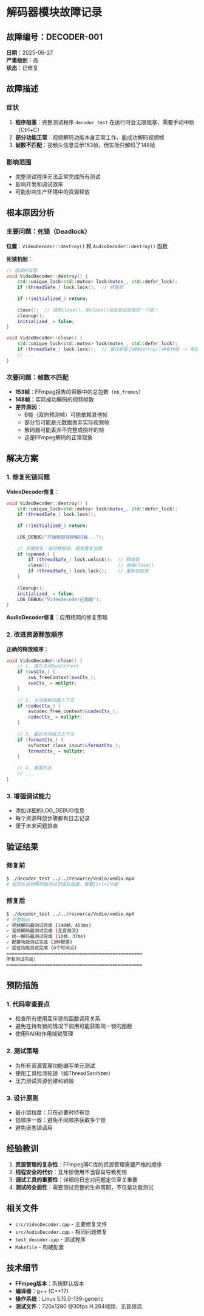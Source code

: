 # 解码器模块故障记录

## 故障编号：DECODER-001
**日期**：2025-06-27  
**严重级别**：高  
**状态**：已修复  

## 故障描述

### 症状
1. **程序阻塞**：完整测试程序 `decoder_test` 在运行时会无限阻塞，需要手动中断（Ctrl+C）
2. **部分功能正常**：视频解码功能本身正常工作，能成功解码视频帧
3. **帧数不匹配**：视频头信息显示153帧，但实际只解码了148帧

### 影响范围
- 完整测试程序无法正常完成所有测试
- 影响开发和调试效率
- 可能影响生产环境中的资源释放

## 根本原因分析

### 主要问题：死锁（Deadlock）
**位置**：`VideoDecoder::destroy()` 和 `AudioDecoder::destroy()` 函数

**死锁机制**：
```cpp
// 错误的实现
void VideoDecoder::destroy() {
    std::unique_lock<std::mutex> lock(mutex_, std::defer_lock);
    if (threadSafe_) lock.lock();  // 获取锁
    
    if (!initialized_) return;
    
    close();  // 调用close()，但close()也会尝试获取同一个锁！
    cleanup();
    initialized_ = false;
}

void VideoDecoder::close() {
    std::unique_lock<std::mutex> lock(mutex_, std::defer_lock);
    if (threadSafe_) lock.lock();  // 尝试获取已被destroy()持有的锁 -> 死锁！
    // ...
}
```

### 次要问题：帧数不匹配
- **153帧**：FFmpeg报告的容器中的总包数（`nb_frames`）
- **148帧**：实际成功解码的视频帧数
- **差异原因**：
  - B帧（双向预测帧）可能依赖其他帧
  - 部分包可能是元数据而非实际视频帧
  - 解码器可能丢弃不完整或损坏的帧
  - 这是FFmpeg解码的正常现象

## 解决方案

### 1. 修复死锁问题

**VideoDecoder修复**：
```cpp
void VideoDecoder::destroy() {
    std::unique_lock<std::mutex> lock(mutex_, std::defer_lock);
    if (threadSafe_) lock.lock();
    
    if (!initialized_) return;
    
    LOG_DEBUG("开始销毁视频解码器...");
    
    // 关键修复：临时释放锁，避免重复加锁
    if (opened_) {
        if (threadSafe_) lock.unlock();  // 释放锁
        close();                         // 调用close()
        if (threadSafe_) lock.lock();    // 重新获取锁
    }
    
    cleanup();
    initialized_ = false;
    LOG_DEBUG("VideoDecoder已销毁");
}
```

**AudioDecoder修复**：应用相同的修复策略

### 2. 改进资源释放顺序

**正确的释放顺序**：
```cpp
void VideoDecoder::close() {
    // 1. 首先关闭SwsContext
    if (swsCtx_) {
        sws_freeContext(swsCtx_);
        swsCtx_ = nullptr;
    }
    
    // 2. 关闭编解码器上下文
    if (codecCtx_) {
        avcodec_free_context(&codecCtx_);
        codecCtx_ = nullptr;
    }
    
    // 3. 最后关闭格式上下文
    if (formatCtx_) {
        avformat_close_input(&formatCtx_);
        formatCtx_ = nullptr;
    }
    
    // 4. 重置状态
    // ...
}
```

### 3. 增强调试能力
- 添加详细的LOG_DEBUG信息
- 每个资源释放步骤都有日志记录
- 便于未来问题排查

## 验证结果

### 修复前
```bash
$ ./decoder_test ../../resource/Vedio/vedio.mp4
# 程序在视频解码器测试完成后阻塞，需要Ctrl+C中断
```

### 修复后
```bash
$ ./decoder_test ../../resource/Vedio/vedio.mp4
# 完整输出：
✓ 视频解码器测试完成 (148帧，451ms)
✓ 音频解码器测试完成 (无音频流)
✓ 统一解码器测试完成 (10帧，37ms)
✓ 配置功能测试完成 (3种配置)
✓ 定位功能测试完成 (4个时间点)
==================================================
所有测试完成!
==================================================
```

## 预防措施

### 1. 代码审查要点
- 检查所有使用互斥锁的函数调用关系
- 避免在持有锁的情况下调用可能获取同一锁的函数
- 使用RAII和作用域锁管理

### 2. 测试策略
- 为所有资源管理功能编写单元测试
- 使用工具检测死锁（如ThreadSanitizer）
- 压力测试资源创建和销毁

### 3. 设计原则
- 最小锁粒度：只在必要时持有锁
- 锁顺序一致：避免不同顺序获取多个锁
- 避免嵌套锁调用

## 经验教训

1. **资源管理的复杂性**：FFmpeg等C库的资源管理需要严格的顺序
2. **线程安全的代价**：互斥锁使用不当容易导致死锁
3. **调试工具的重要性**：详细的日志对问题定位至关重要
4. **测试的全面性**：需要测试完整的生命周期，不仅是功能测试

## 相关文件
- `src/VideoDecoder.cpp` - 主要修复文件
- `src/AudioDecoder.cpp` - 相同问题修复
- `test_decoder.cpp` - 测试程序
- `Makefile` - 构建配置

## 技术细节
- **FFmpeg版本**：系统默认版本
- **编译器**：g++ (C++17)
- **操作系统**：Linux 5.15.0-139-generic
- **测试文件**：720x1280 @30fps H.264视频，无音频流 